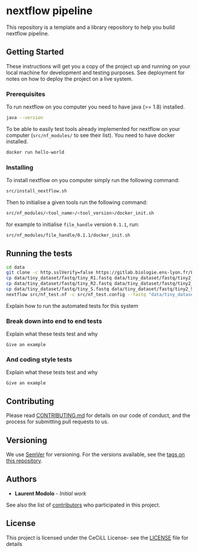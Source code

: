 # nextflow pipeline

This repository is a template and a library repository to help you build nextflow pipeline.

## Getting Started

These instructions will get you a copy of the project up and running on your local machine for development and testing purposes. See deployment for notes on how to deploy the project on a live system.

### Prerequisites

To run nextflow on you computer you need to have java (>= 1.8) installed.

```sh
java --version
```

To be able to easily test tools already implemented for nextflow on your computer (`src/nf_modules/` to see their list). You need to have docker installed.

```sh
docker run hello-world
```

### Installing

To install nextflow on you computer simply run the following command:

```sh
src/install_nextflow.sh
```

Then to initialise a given tools run the following command:

```sh
src/nf_modules/<tool_name>/<tool_version>/docker_init.sh
```

for example to initialise `file_handle` version `0.1.1`, run:

```sh
src/nf_modules/file_handle/0.1.1/docker_init.sh
```

## Running the tests

```sh
cd data
git clone -c http.sslVerify=false https://gitlab.biologie.ens-lyon.fr/LBMC/tiny_dataset.git
cp data/tiny_dataset/fastq/tiny_R1.fastq data/tiny_dataset/fastq/tiny2_R1.fastq
cp data/tiny_dataset/fastq/tiny_R2.fastq data/tiny_dataset/fastq/tiny2_R2.fastq
cp data/tiny_dataset/fastq/tiny_S.fastq data/tiny_dataset/fastq/tiny2_S.fastq
nextflow src/nf_test.nf -c src/nf_test.config --fastq "data/tiny_dataset/fastq/tiny_R{1,2}.fastq"
```

Explain how to run the automated tests for this system

### Break down into end to end tests

Explain what these tests test and why

```
Give an example
```

### And coding style tests

Explain what these tests test and why

```
Give an example
```

## Contributing

Please read [CONTRIBUTING.md](CONTRIBUTING.md) for details on our code of conduct, and the process for submitting pull requests to us.

## Versioning

We use [SemVer](http://semver.org/) for versioning. For the versions available, see the [tags on this repository](https://gitlab.biologie.ens-lyon.fr/pipelines/nextflow/tags). 

## Authors

* **Laurent Modolo** - *Initial work*

See also the list of [contributors](https://gitlab.biologie.ens-lyon.fr/pipelines/nextflow/graphs/master) who participated in this project.

## License

This project is licensed under the CeCiLL License- see the [LICENSE](LICENSE) file for details

